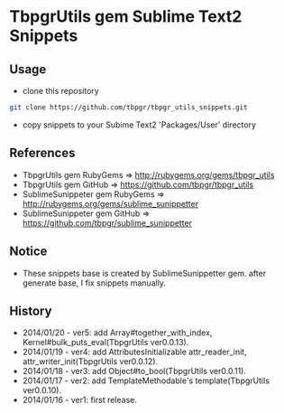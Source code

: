 # TbpgrUtils gem Sublime Text2 Snippets

## Usage
* clone this repository
~~~bash
git clone https://github.com/tbpgr/tbpgr_utils_snippets.git
~~~

* copy snippets to your Subime Text2 'Packages/User' directory

## References
* TbpgrUtils gem RubyGems => http://rubygems.org/gems/tbpgr_utils
* TbpgrUtils gem GitHub => https://github.com/tbpgr/tbpgr_utils
* SublimeSunippeter gem RubyGems => http://rubygems.org/gems/sublime_sunippetter
* SublimeSunippeter gem GitHub => https://github.com/tbpgr/sublime_sunippetter

## Notice
* These snippets base is created by SublimeSunippetter gem. after generate base, I fix snippets manually.

## History
* 2014/01/20 - ver5: add Array#together_with_index, Kernel#bulk_puts_eval(TbpgrUtils ver0.0.13).
* 2014/01/19 - ver4: add AttributesInitializable attr_reader_init, attr_writer_init(TbpgrUtils ver0.0.12).
* 2014/01/18 - ver3: add Object#to_bool(TbpgrUtils ver0.0.11).
* 2014/01/17 - ver2: add TemplateMethodable's template(TbpgrUtils ver0.0.10).
* 2014/01/16 - ver1: first release.
